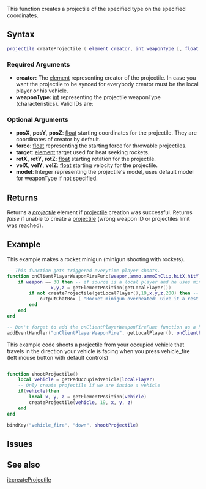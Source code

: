 This function creates a projectile of the specified type on the specified coordinates.

Syntax
------

``` lua
projectile createProjectile ( element creator, int weaponType [, float posX, float posY, float posZ, float force = 1.0, element target = nil, float rotX, float rotY, float rotZ, float velX, float velY, float velZ, int model ] )
```

### Required Arguments

-   **creator:** The [element](/docs/element.md "wikilink") representing creator of the projectile. In case you want the projectile to be synced for everybody creator must be the local player or his vehicle.
-   **weaponType:** [int](/docs/int.md "wikilink") representing the projectile weaponType (characteristics). Valid IDs are:

### Optional Arguments

-   **posX**, **posY**, **posZ**: [float](/docs/float.md "wikilink") starting coordinates for the projectile. They are coordinates of creator by default.
-   **force**: [float](/docs/float.md "wikilink") representing the starting force for throwable projectiles.
-   **target**: [element](/docs/element.md "wikilink") target used for heat seeking rockets.
-   **rotX**, **rotY**, **rotZ**: [float](/docs/float.md "wikilink") starting rotation for the projectile.
-   **velX**, **velY**, **velZ**: [float](/docs/float.md "wikilink") starting velocity for the projectile.
-   **model**: Integer representing the projectile's model, uses default model for weaponType if not specified.

Returns
-------

Returns a *[projectile](/docs/projectile.md "wikilink")* element if [projectile](/docs/projectile.md "wikilink") creation was successful. Returns *false* if unable to create a [projectile](/docs/projectile.md "wikilink") (wrong weapon ID or projectiles limit was reached).

Example
-------

This example makes a rocket minigun (minigun shooting with rockets).

``` lua
-- This function gets triggered everytime player shoots.
function onClientPlayerWeaponFireFunc(weapon,ammo,ammoInClip,hitX,hitY,hitZ,hitElement)
    if weapon == 38 then -- if source is a local player and he uses minigun...
                x,y,z = getElementPosition(getLocalPlayer())
        if not createProjectile(getLocalPlayer(),19,x,y,z,200) then -- then we either create a projectile...
            outputChatBox ( "Rocket minigun overheated! Give it a rest pal!", source ) -- or if projectile limit is reached we output player a chat message
        end
    end
end

-- Don't forget to add the onClientPlayerWeaponFireFunc function as a handler for onClientPlayerWeaponFire.
addEventHandler("onClientPlayerWeaponFire", getLocalPlayer(), onClientPlayerWeaponFireFunc)
```

This example code shoots a projectile from your occupied vehicle that travels in the direction your vehicle is facing when you press vehicle\_fire (left mouse button with default controls)

``` lua

function shootProjectile()
    local vehicle = getPedOccupiedVehicle(localPlayer)
    -- Only create projectile if we are inside a vehicle
    if(vehicle)then
        local x, y, z = getElementPosition(vehicle)
        createProjectile(vehicle, 19, x, y, z)
    end
end

bindKey("vehicle_fire", "down", shootProjectile)
```

Issues
------

See also
--------

[it:createProjectile](/docs/it-createprojectile.md "wikilink")
